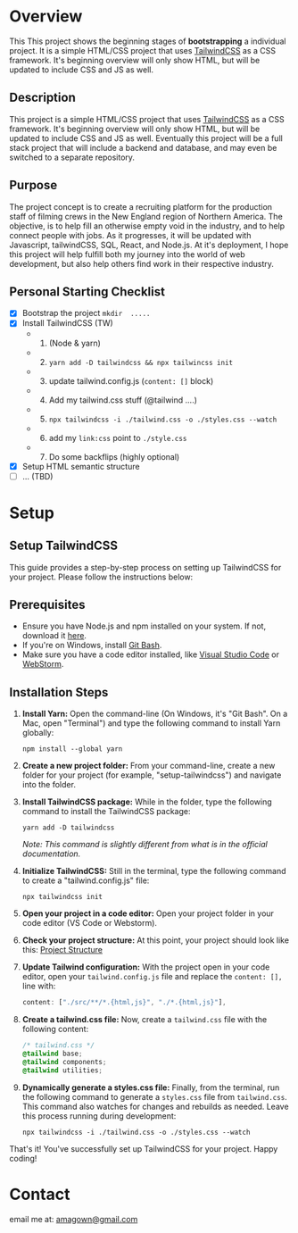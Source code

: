 # Overview

This This project shows the beginning stages of **bootstrapping** a individual project. It is a simple HTML/CSS project that uses [TailwindCSS](https://tailwindcss.com/) as a CSS framework. It's beginning overview will only show HTML, but will be updated to include CSS and JS as well.

## Description

This project is a simple HTML/CSS project that uses [TailwindCSS](https://tailwindcss.com/) as a CSS framework. It's beginning overview will only show HTML, but will be updated to include CSS and JS as well. Eventually this project will be a full stack project that will include a backend and database, and may even be switched to a separate repository.

## Purpose

The project concept is to create a recruiting platform for the production staff of filming crews in the New England region of Northern America. The objective, is to help fill an otherwise empty void in the industry, and to help connect people with jobs. As it progresses, it will be updated with Javascript, tailwindCSS, SQL, React, and Node.js. At it's deployment, I hope this project will help fulfill both my journey into the world of web development, but also help others find work in their respective industry.

## Personal Starting Checklist

- [x] Bootstrap the project `mkdir  .....`
- [x] Install TailwindCSS (TW)
  - 1. (Node & yarn)
  - 2. `yarn add -D tailwindcss && npx tailwincss init`
  - 3. update tailwind.config.js (`content: []` block)
  - 4. Add my tailwind.css stuff (@tailwind ....)
  - 5. `npx tailwindcss -i ./tailwind.css -o ./styles.css --watch`
  - 6. add my `link:css` point to `./style.css`
  - 7. Do some backflips (highly optional)
- [x] Setup HTML semantic structure
- [ ] ... (TBD)

# Setup

## Setup TailwindCSS

This guide provides a step-by-step process on setting up TailwindCSS for your project. Please follow the instructions below:

## Prerequisites

- Ensure you have Node.js and npm installed on your system. If not, download it [here](https://nodejs.org/).
- If you're on Windows, install [Git Bash](https://gitforwindows.org/).
- Make sure you have a code editor installed, like [Visual Studio Code](https://code.visualstudio.com/) or [WebStorm](https://www.jetbrains.com/webstorm/).

## Installation Steps

1. **Install Yarn:** Open the command-line (On Windows, it's "Git Bash". On a Mac, open "Terminal") and type the following command to install Yarn globally:
   ```
   npm install --global yarn
   ```
2. **Create a new project folder:** From your command-line, create a new folder for your project (for example, "setup-tailwindcss") and navigate into the folder.
3. **Install TailwindCSS package:** While in the folder, type the following command to install the TailwindCSS package:

   ```
   yarn add -D tailwindcss
   ```

   _Note: This command is slightly different from what is in the official documentation._

4. **Initialize TailwindCSS:** Still in the terminal, type the following command to create a "tailwind.config.js" file:
   ```
   npx tailwindcss init
   ```
5. **Open your project in a code editor:** Open your project folder in your code editor (VS Code or Webstorm).
6. **Check your project structure:** At this point, your project should look like this: [Project Structure](https://asciinema.org/a/uerF6IYQpK0UavKYenfQvYC5M)
7. **Update Tailwind configuration:** With the project open in your code editor, open your `tailwind.config.js` file and replace the `content: [],` line with:
   ```javascript
   content: ["./src/**/*.{html,js}", "./*.{html,js}"],
   ```
8. **Create a tailwind.css file:** Now, create a `tailwind.css` file with the following content:
   ```css
   /* tailwind.css */
   @tailwind base;
   @tailwind components;
   @tailwind utilities;
   ```
9. **Dynamically generate a styles.css file:** Finally, from the terminal, run the following command to generate a `styles.css` file from `tailwind.css`. This command also watches for changes and rebuilds as needed. Leave this process running during development:
   ```
   npx tailwindcss -i ./tailwind.css -o ./styles.css --watch
   ```

That's it! You've successfully set up TailwindCSS for your project. Happy coding!

# Contact

email me at: [amagown@gmail.com](amagown@gmail.com)
